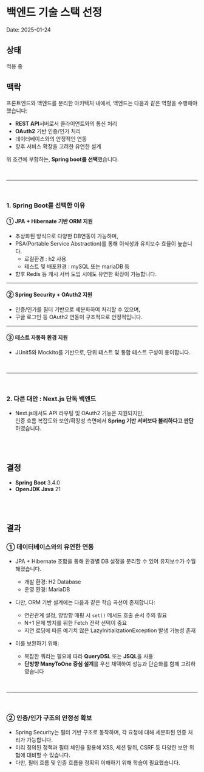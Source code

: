 # 백엔드 기술 스택 선정

Date: 2025-01-24

## 상태

적용 중

## 맥락

프론트엔드와 백엔드를 분리한 아키텍처 내에서, 백엔드는 다음과 같은 역할을 수행해야 했습니다:

- **REST API**서버로서 클라이언트와의 통신 처리
- **OAuth2** 기반 인증/인가 처리
- 데이터베이스와의 안정적인 연동
- 향후 서비스 확장을 고려한 유연한 설계

위 조건에 부합하는, **Spring boot를 선택**했습니다. 

<br/>

---

<br/>

### 1. Spring Boot를 선택한 이유

#### ① JPA + Hibernate 기반 ORM 지원

- 추상화된 방식으로 다양한 DB연동이 가능하며,
- PSA(Portable Service Abstraction)를 통해 이식성과 유지보수 효율이 높습니다.
  - 로컬환경 : h2 사용
  - 테스트 및 배포환경 : mySQL 또는 mariaDB 등
- 향후 Redis 등 캐시 서버 도입 시에도 유연한 확장이 가능합니다.

---

#### ② Spring Security + OAuth2 지원

- 인증/인가를 필터 기반으로 세분화하여 처리할 수 있으며,
- 구글 로그인 등 OAuth2 연동이 구조적으로 안정적입니다.

---

#### ③ 테스트 자동화 환경 지원

- JUnit5와 Mockito를 기반으로, 단위 테스트 및 통합 테스트 구성이 용이합니다.

<br/>

---

<br/>

### 2. 다른 대안 : Next.js 단독 백엔드

- Next.js에서도 API 라우팅 및 OAuth2 기능은 지원되지만,  
  인증 흐름 복잡도와 보안/확장성 측면에서 **Spring 기반 서버보다 불리하다고 판단**하였습니다.

<br/>
<br/>

## 결정

- **Spring Boot** 3.4.0
- **OpenJDK Java** 21

<br/>
<br/>

## 결과

### ① 데이터베이스와의 유연한 연동

- JPA + Hibernate 조합을 통해 환경별 DB 설정을 분리할 수 있어 유지보수가 수월해졌습니다.

  - 개발 환경: H2 Database
  - 운영 환경: MariaDB

- 다만, ORM 기반 설계에는 다음과 같은 학습 곡선이 존재합니다:

  - 연관관계 설정, 양방향 매핑 시 `set()` 메서드 호출 순서 주의 필요
  - N+1 문제 방지를 위한 Fetch 전략 선택이 중요
  - 지연 로딩에 따른 예기치 않은 LazyInitializationException 발생 가능성 존재

- 이를 보완하기 위해:
  - 복잡한 쿼리는 필요에 따라 **QueryDSL** 또는 **JSQL**을 사용
  - **단방향 ManyToOne 중심 설계**를 우선 채택하여 성능과 단순화를 함께 고려하였습니다

<br/>

---

<br/>

### ② 인증/인가 구조의 안정성 확보

- Spring Security는 필터 기반 구조로 동작하며, 각 요청에 대해 세분화된 인증 처리가 가능합니다.
- 미리 정의된 정책과 필터 체인을 활용해 XSS, 세션 탈취, CSRF 등 다양한 보안 위협에 대비할 수 있습니다.
- 다만, 필터 흐름 및 인증 흐름을 정확히 이해하기 위해 학습이 필요했습니다.
